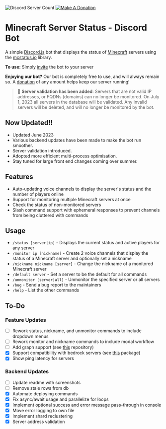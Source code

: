 ![Discord Server Count](https://img.shields.io/endpoint?url=https%3A%2F%2Fachiommino.npkn.net%2Fmcstatusbot-servercount%2F)
[![Make A Donation](https://img.shields.io/static/v1?label=&message=Donate&color=d9b811&logo=buymeacoffee&logoColor=white)](https://www.buymeacoffee.com/rahulrao)

# Minecraft Server Status - Discord Bot

A simple [Discord.js](https://www.npmjs.com/package/discord.js) bot that displays the status of [Minecraft](https://minecraft.gamepedia.com) servers using the [mcstatus.io](https://mcstatus.io/) library.

**To use:** Simply [invite](https://discord.com/api/oauth2/authorize?client_id=788083161296273517&permissions=268435472&scope=bot%20applications.commands) the bot to your server

**Enjoying our bot?** Our bot is completely free to use, and will always remain so. A [donation](https://www.buymeacoffee.com/rahulrao) of any amount helps keep our server running!

> :construction: **Server validation has been added**: Servers that are not valid IP addresses, or FQDNs (domains) can no longer be monitored. On July 1, 2023 all servers in the database will be validated. Any invalid servers will be deleted, and will no longer be monitored by the bot.

## Now Updated!!

- Updated June 2023
- Various backend updates have been made to make the bot run smoother.
- Server validation introduced.
- Adopted more efficient multi-process optimisation.
- Stay tuned for large front end changes coming over summer.

## Features

- Auto-updating voice channels to display the server's status and the number of players online
- Support for monitoring multiple Minecraft servers at once
- Check the status of non-monitored servers
- Slash command support with ephemeral responses to prevent channels from being cluttered with commands

## Usage

- `/status [server|ip]` - Displays the current status and active players for any server
- `/monitor ip [nickname]` - Create 2 voice channels that display the status of a Minecraft server and optionally set a nickname
- `/nickname nickname [server]` - Change the nickname of a monitored Minecraft server
- `/default server` - Set a server to be the default for all commands
- `/unmonitor [server|all]` - Unmonitor the specified server or all servers
- `/bug` - Send a bug report to the maintainers
- `/help` - List the other commands

## To-Do

### Feature Updates

- [ ] Rework status, nickname, and unmonitor commands to include dropdown menus
- [ ] Rework monitor and nickname commands to include modal workflow
- [ ] Add graph support (see [this](https://github.com/cappig/MC-status-bot) repository)
- [x] Support compatibility with bedrock servers (see [this](https://www.npmjs.com/package/minecraft-server-util?activeTab=readme) package)
- [x] Show ping latency for servers

### Backend Updates

- [ ] Update readme with screenshots
- [ ] Remove stale rows from db
- [x] Automate deploying commands
- [x] Fix async/await usage and parallelize for loops
- [x] Implement optional success and error message pass-through in console
- [x] Move error logging to own file
- [x] Implement shard reclustering
- [x] Server address validation
